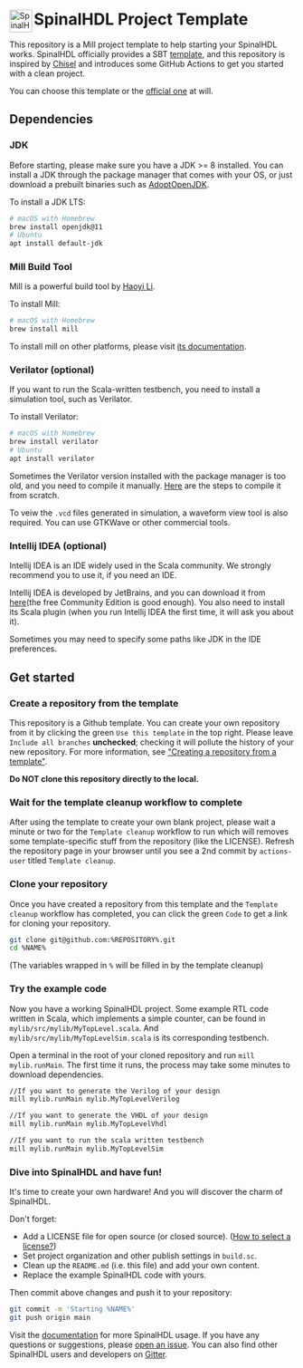 <div>
<img src="https://avatars.githubusercontent.com/u/10659437?s=200&v=4" alt="SpinalHDL Logo" align="left" width="40" height="40"/>
<h1 align="left"> SpinalHDL Project Template </h1>
</div>

This repository is a Mill project template to help starting your SpinalHDL works. SpinalHDL officially provides a SBT [template](https://github.com/SpinalHDL/SpinalTemplateSbt), and this repository is inspired by [Chisel](https://github.com/freechipsproject/chisel-template) and introduces some GitHub Actions to get you started with a clean project.

You can choose this template or the [official one](https://github.com/SpinalHDL/SpinalTemplateSbt) at will.

## Dependencies

### JDK

Before starting, please make sure you have a JDK >= 8 installed. You can install a JDK through the package manager that comes with your OS, or just download a prebuilt binaries such as [AdoptOpenJDK](https://adoptopenjdk.net).

To install a JDK LTS:

```sh
# macOS with Homebrew
brew install openjdk@11
# Ubuntu
apt install default-jdk
```

### Mill Build Tool

Mill is a powerful build tool by [Haoyi Li](https://github.com/lihaoyi).

To install Mill:
```sh
# macOS with Homebrew
brew install mill
```

To install mill on other platforms, please visit [its documentation](https://com-lihaoyi.github.io/mill/mill/Intro_to_Mill.html).

### Verilator (optional)

If you want to run the Scala-written testbench, you need to install a simulation tool, such as Verilator.

To install Verilator:
```sh
# macOS with Homebrew
brew install verilator
# Ubuntu
apt install verilator
```

Sometimes the Verilator version installed with the package manager is too old, and you need to compile it manually. [Here](https://verilator.org/guide/latest/install.html) are the steps to compile it from scratch.

To veiw the `.vcd` files generated in simulation, a waveform view tool is also required. You can use GTKWave or other commercial tools.

### Intellij IDEA (optional)

Intellij IDEA is an IDE widely used in the Scala community. We strongly recommend you to use it, if you need an IDE.

Intellij IDEA is developed by JetBrains, and you can download it from [here](https://www.jetbrains.com/idea/)(the free Community Edition is good enough). You also need to install its Scala plugin (when you run Intellij IDEA the first time, it will ask you about it).

Sometimes you may need to specify some paths like JDK in the IDE preferences.

## Get started

### Create a repository from the template

This repository is a Github template. You can create your own repository from it by clicking the green `Use this template` in the top right.
Please leave `Include all branches` **unchecked**; checking it will pollute the history of your new repository.
For more information, see ["Creating a repository from a template"](https://docs.github.com/en/github/creating-cloning-and-archiving-repositories/creating-a-repository-from-a-template).

**Do NOT clone this repository directly to the local.**

### Wait for the template cleanup workflow to complete

After using the template to create your own blank project, please wait a minute or two for the `Template cleanup` workflow to run which will removes some template-specific stuff from the repository (like the LICENSE).
Refresh the repository page in your browser until you see a 2nd commit by `actions-user` titled `Template cleanup`.

### Clone your repository

Once you have created a repository from this template and the `Template cleanup` workflow has completed, you can click the green `Code` to get a link for cloning your repository.

```sh
git clone git@github.com:%REPOSITORY%.git
cd %NAME%
```
(The variables wrapped in `%` will be filled in by the template cleanup) <!-- #REMOVE-ON-CLEANUP# -->

### Try the example code

Now you have a working SpinalHDL project. Some example RTL code written in Scala, which implements a simple counter, can be found in `mylib/src/mylib/MyTopLevel.scala`.
And `mylib/src/mylib/MyTopLevelSim.scala` is its corresponding testbench.

Open a terminal in the root of your cloned repository and run `mill mylib.runMain`. The first time it runs, the process may take some minutes to download dependencies.

```sh
//If you want to generate the Verilog of your design
mill mylib.runMain mylib.MyTopLevelVerilog

//If you want to generate the VHDL of your design
mill mylib.runMain mylib.MyTopLevelVhdl

//If you want to run the scala written testbench
mill mylib.runMain mylib.MyTopLevelSim
```

### Dive into SpinalHDL and have fun!

It's time to create your own hardware! And you will discover the charm of SpinalHDL.

Don't forget:
- Add a LICENSE file for open source (or closed source). ([How to select a license?](https://docs.github.com/en/communities/setting-up-your-project-for-healthy-contributions/adding-a-license-to-a-repository))
- Set project organization and other publish settings in `build.sc`.
- Clean up the `README.md` (i.e. this file) and add your own content.
- Replace the example SpinalHDL code with yours.

Then commit above changes and push it to your repository:
```sh
git commit -m 'Starting %NAME%'
git push origin main
```

Visit the [documentation](https://spinalhdl.github.io/SpinalDoc-RTD) for more SpinalHDL usage.
If you have any questions or suggestions, please [open an issue](https://github.com/SpinalHDL/SpinalHDL/issues). You can also find other SpinalHDL users and developers on [Gitter](https://gitter.im/SpinalHDL/SpinalHDL).
